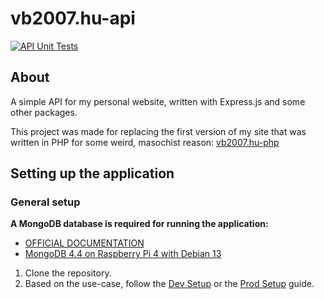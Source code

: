 # vb2007.hu-api

[![API Unit Tests](https://github.com/vb2007/vb2007.hu-api/actions/workflows/unit-tests.yml/badge.svg)](https://github.com/vb2007/vb2007.hu-api/actions/workflows/unit-tests.yml)

## About

A simple API for my personal website, written with Express.js and some other packages.

This project was made for replacing the first version of my site that was written in PHP for some weird, masochist reason: [vb2007.hu-php](https://github.com/vb2007/vb2007.hu-php)

## Setting up the application

### General setup

**A MongoDB database is required for running the application:**

- [OFFICIAL DOCUMENTATION](https://www.mongodb.com/docs/manual/installation/)
- [MongoDB 4.4 on Raspberry Pi 4 with Debian 13](./docs/db/mongodb-pi4-deb13-setup.md)

1. Clone the repository.
2. Based on the use-case, follow the [Dev Setup](./docs/dev-setup.md) or the [Prod Setup](./docs/prod-setup.md) guide.
